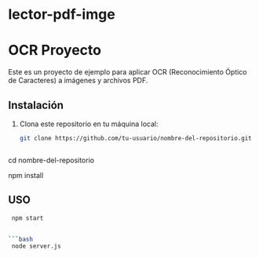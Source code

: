 # lector-pdf-imge

# OCR Proyecto

Este es un proyecto de ejemplo para aplicar OCR (Reconocimiento Óptico de Caracteres) a imágenes y archivos PDF.

## Instalación

1. Clona este repositorio en tu máquina local:

   ```bash
   git clone https://github.com/tu-usuario/nombre-del-repositorio.git



cd nombre-del-repositorio


npm install

## USO

   ```bash
    npm start


   ```bash
    node server.js
